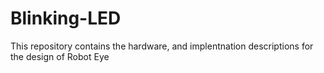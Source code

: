 # Blinking-LED
This repository contains the hardware, and implentnation descriptions for the design of Robot Eye
